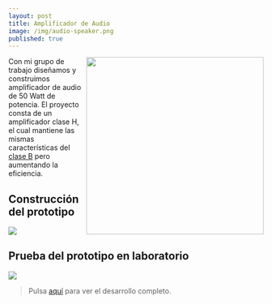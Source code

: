```yaml
---
layout: post
title: Amplificador de Audio
image: /img/audio-speaker.png
published: true
---
```


<p> 
<img src="https://quiroga-juan.github.io/img/fiuba.png" align="right" width="350">
</p>

Con mi grupo de trabajo diseñamos y construimos amplificador de audio de 50 Watt de potencia. El proyecto consta de un amplificador clase H, el cual mantiene las mismas características del [clase B](https://es.wikipedia.org/wiki/Amplificador_electr%C3%B3nico#Clase_B) pero aumentando la eficiencia.

## Construcción del prototipo

![](https://quiroga-juan.github.io/img/amplificador.gif)

## Prueba del prototipo en laboratorio

[![](http://img.youtube.com/vi/zdCgnxHq0tg/0.jpg)](http://www.youtube.com/watch?v=zdCgnxHq0tg "Prueba de prototipo")

> Pulsa [aquí](https://quiroga-juan.github.io/files/amplicador.pdf) para ver el desarrollo completo.




